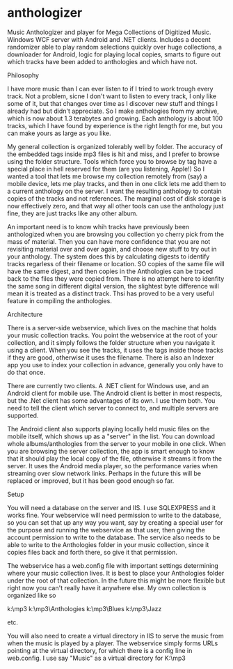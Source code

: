 anthologizer
============

Music Anthologizer and player for Mega Collections of Digitized Music.  Windows WCF server with Android and .NET clients.
Includes a decent randomizer able to play random selections quickly over huge collections, a downloader for Android, 
logic for playing local copies, smarts to figure out which tracks have been added to anthologies and which have not. 

Philosophy

I have more music than I can ever listen to if I tried to work trough every track.  Not a problem, sicne I don't want to listen to every track, I only like some of it, but that changes over time as I discover new stuff and things I already had but didn't appreciate.  So I make anthologies from my archive, which is now about 1.3 terabytes and growing.  Each anthology is about 100 tracks, which I have found by experience is the right length for me, but you can make yours as large as you like.  

My general collection is organized tolerably well by folder.  The accuracy of the embedded tags inside mp3 files is hit and miss, and I prefer to browse using the folder structure.  Tools which force you to browse by tag have a special place in hell reserved for them (are you listening, Apple!) So I wanted a tool that lets me browse my collection remotely from (say) a mobile device, lets me play tracks, and then in one click lets me add them to a current anthology on the server.  I want the resulting anthology to contain copies of the tracks and not references.  The marginal cost of disk storage is now effectively zero, and that way all other tools can use the anthology just fine, they are just tracks like any other album.

An important need is to know whih tracks have previously been anthologized when you are browsing you collection yo cherry pick from the mass of material.  Then you can have more confidence that you are not revisiting material over and over again, and choose new stuff to try out in your anthology.  The system does this by calculating digests to identify tracks regarless of their filename or location.  SO copies of the same file will have the same digest, and then copies in the Anthologies can be traced back to the files they were copied from.  There is no attempt here to idenfity the same song in different digital version, the slightest byte difference will mean it is treated as a distinct track.  Thsi has proved to be a very useful feature in compiling the anthologies.

Architecture

There is a server-side webservice, which lives on the machine that holds your music collection tracks.  You point the webservice at the root of your collection, and it simply follows the folder structure when you navigate it using a client.  When you see the tracks, it uses the tags inside those tracks if they are good, otherwise it uses the filename. There is also an Indexer app you use to index your collection in advance, generally you only have to do that once.

There are currently two clients.  A .NET client for Windows use, and an Android client for mobile use.  The Android client is better in most respects, but the .Net client has some advantages of its own.  I use them both.  You need to tell the client which server to connect to, and multiple servers are supported.  

The Android client also supports playing locally held music files on the mobile itself, which shows up as a "server" in the list.  You can download whole albums/anthologies from the server to your mobile in one click.  When you are browsing the server collection, the app is smart enough to know that it should play the local copy of the file, otherwise it streams it from the server.  It uses the Android media player, so the performance varies when streaming over slow network links.  Perhaps in the future this will be replaced or improved, but it has been good enough so far.

Setup

You will need a database on the server and IIS.  I use SQLEXPRESS and it works fine.  Your webservice will need permission to write to the database, so you can set that up any way you want, say by creating a special user for the purpose and running the webservice as that user, then giving the account permission to write to the database.  The service also needs to be able to write to the Anthologies folder in your music collection, since it copies files back and forth there, so give it that permission.

The webservice has a web.config file with important settings determining where your music collection lives.  It is best to place your Anthologies folder under the root of that collection.  In the future this might be more flexible but right now you can't really have it anywhere else.  My own collection is organized like so

k:\mp3
k:\mp3\Anthologies
k:\mp3\Blues
k:\mp3\Jazz

etc.

You will also need to create a virtual directory in IIS to serve the music from when the music is played by a player.  The webservice simply forms URLs pointing at the virtual directory, for which there is a config line in web.config.  I use say "Music" as a virtual directory for K:\mp3





